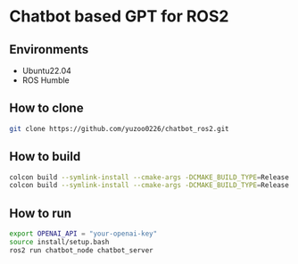 # Chatbot based GPT for ROS2

## Environments

- Ubuntu22.04
- ROS Humble

## How to clone

```bash
git clone https://github.com/yuzoo0226/chatbot_ros2.git
```

## How to build

```bash
colcon build --symlink-install --cmake-args -DCMAKE_BUILD_TYPE=Release  # all
colcon build --symlink-install --cmake-args -DCMAKE_BUILD_TYPE=Release --packages-up-to chatbot_node  # this package only
```

## How to run

```bash
export OPENAI_API = "your-openai-key"
source install/setup.bash
ros2 run chatbot_node chatbot_server
```
